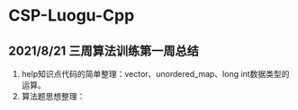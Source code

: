# CSP-Luogu-Cpp
## 2021/8/21 三周算法训练第一周总结
1. help知识点代码的简单整理：vector、unordered_map、long int数据类型的运算。
2. 算法题思想整理：
   